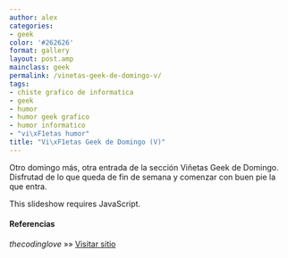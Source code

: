 ```yaml
---
author: alex
categories:
- geek
color: '#262626'
format: gallery
layout: post.amp
mainclass: geek
permalink: /vinetas-geek-de-domingo-v/
tags:
- chiste grafico de informatica
- geek
- humor
- humor geek grafico
- humor informatico
- "vi\xF1etas humor"
title: "Vi\xF1etas Geek de Domingo (V)"
---
```


Otro domingo más, otra entrada de la sección Viñetas Geek de Domingo. Disfrutad de lo que queda de fin de semana y comenzar con buen pie la que entra.

<p class="jetpack-slideshow-noscript robots-nocontent">
  This slideshow requires JavaScript.
</p>
<div id="gallery-1408-3-slideshow" class="slideshow-window jetpack-slideshow slideshow-black" data-width="410" data-height="410" data-trans="fade" data-gallery='[{"src":"http:\/\/elbauldelprogramador.com\/content\/uploads\/2013\/03\/KqnTuy4Foxg.jpg","id":"1412","title":"KqnTuy4Foxg","alt":"","caption":""},{"src":"http:\/\/elbauldelprogramador.com\/content\/uploads\/2013\/03\/when-after-a-big-update-I-test-the-new-site-with-IE.gif","id":"1413","title":"when after a big update I test the new site with IE","alt":"Cuando, tras una gran actualizaci\u00f3n, pruebo la p\u00e1gina web con IE.","caption":"Cuando, tras una gran actualizaci\u00f3n, pruebo la p\u00e1gina web con IE."},{"src":"http:\/\/elbauldelprogramador.com\/content\/uploads\/2013\/03\/when-I-am-counting-the-brackets-to-find-the-open-block.gif","id":"1414","title":"when I am counting the brackets to find the open block","alt":"Cuando cuento llaves para encontrar donde abre el bloque de c\u00f3digo","caption":"Cuando cuento llaves para encontrar donde abre el bloque de c\u00f3digo"},{"src":"http:\/\/elbauldelprogramador.com\/content\/uploads\/2013\/03\/when-I-come-back-to-a-piece-of-code-that-I-did-not-comment.gif","id":"1415","title":"when I come back to a piece of code that I did not comment","alt":"Cuando veo un trozo de c\u00f3digo que no coment\u00e9 en su d\u00eda","caption":"Cuando veo un trozo de c\u00f3digo que no coment\u00e9 en su d\u00eda"},{"src":"http:\/\/elbauldelprogramador.com\/content\/uploads\/2013\/03\/when-I-have-to-edit-a-piece-of-code-that-I-have-not-seen-in-3-months.gif","id":"1416","title":"when I have to edit a piece of code that I have not seen in 3 months","alt":"Cuando tengo que modificar un trozo de c\u00f3digo que no veo en 3 meses","caption":"Cuando tengo que modificar un trozo de c\u00f3digo que no veo en 3 meses"},{"src":"http:\/\/elbauldelprogramador.com\/content\/uploads\/2013\/03\/when-the-app-goes-beta-and-the-first-bug-reports-are-coming-in.gif","id":"1417","title":"when the app goes beta and the first bug reports are coming in","alt":"Cuando la app pasa a fase beta y llegan los primeros reportes de bugs","caption":"Cuando la app pasa a fase beta y llegan los primeros reportes de bugs"},{"src":"http:\/\/elbauldelprogramador.com\/content\/uploads\/2013\/03\/when-the-client-tries-to-talk-to-me-on-friday-night.gif","id":"1418","title":"when the client tries to talk to me on friday night","alt":"Cuando el cliente trata de hablar conmigo un viernes noche","caption":"Cuando el cliente trata de hablar conmigo un viernes noche"},{"src":"http:\/\/elbauldelprogramador.com\/content\/uploads\/2013\/03\/150743_481310285251188_1216200418_n.jpg","id":"1409","title":"150743_481310285251188_1216200418_n","alt":"","caption":""},{"src":"http:\/\/elbauldelprogramador.com\/content\/uploads\/2013\/03\/182682_480721131976770_1234890247_n.jpg","id":"1410","title":"182682_480721131976770_1234890247_n","alt":"","caption":""},{"src":"http:\/\/elbauldelprogramador.com\/content\/uploads\/2013\/03\/536874_266337153498922_2110808536_n.jpg","id":"1411","title":"536874_266337153498922_2110808536_n","alt":"","caption":""}]'>
</div>

#### Referencias

*thecodinglove* »» <a href="http://thecodinglove.com" target="_blank">Visitar sitio</a>